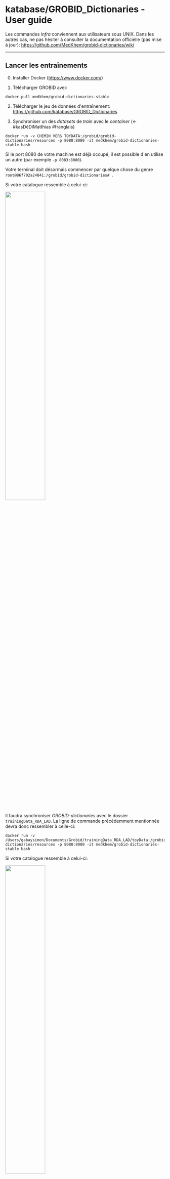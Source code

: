 # katabase/GROBID_Dictionaries - User guide


Les commandes _infra_ conviennent aux utilisateurs sous UNIX. Dans les autres cas, ne pas hésiter à consulter la documentation officielle (pas mise à jour): https://github.com/MedKhem/grobid-dictionaries/wiki

---

## Lancer les entraînements

0. Installer Docker (https://www.docker.com/)

1. Télécharger GROBID avec

```console
docker pull medkhem/grobid-dictionaries-stable
```

2. Télécharger le jeu de données d'entraînement: https://github.com/katabase/GROBID_Dictionaries

3. Synchroniser un des _datasets_ de _train_ avec le _container_ (<-#kasDéDiMatthias #franglais)

```console
docker run -v CHEMIN VERS TOYDATA:/grobid/grobid-dictionaries/resources -p 8080:8080 -it medkhem/grobid-dictionaries-stable bash
```

Si le port 8080 de votre machine est déjà occupé, il est possible d'en utilise un autre (par exemple `-p 8083:8080`).

Votre terminal doit désormais commencer par quelque chose du genre `root@86f702a24041:/grobid/grobid-dictionaries# `.

Si votre catalogue ressemble à celui-ci:

<img src="https://github.com/katabase/GROBID_Dictionaries/blob/master/_images/RDA_LAD.png" width="50%">

Il faudra synchroniser _GROBID-dictionaries_ avec le dossier `trainingData_RDA_LAD`. La ligne de commande précédemment mentionnée devra donc ressembler à celle-ci:

```console
docker run -v /Users/gabaysimon/Documents/Grobid/trainingData_RDA_LAD/toyData:/grobid/grobid-dictionaries/resources -p 8080:8080 -it medkhem/grobid-dictionaries-stable bash
```

Si votre catalogue ressemble à celui-ci:

<img src="https://github.com/katabase/GROBID_Dictionaries/blob/master/_images/AUCTION.png" width="50%">

Il faudra synchroniser _GROBID-dictionaries_ avec le dossier `trainingData_AUCTION`. La ligne de commande précédemment mentionnée devra donc ressembler à celle-ci:

```console
docker run -v /Users/gabaysimon/Documents/Grobid/trainingData_AUCTION/toyData:/grobid/grobid-dictionaries/resources -p 8080:8080 -it medkhem/grobid-dictionaries-stable bash
```

4. Lancer les entraînements, l'un après l'autre

_Dictionary Segmentation_ (pour les pages)
```console
mvn generate-resources -P train_dictionary_segmentation -e
```

_Dictionary Body Segmentation_ (pour les entrées)
```console
mvn generate-resources -P train_dictionary_body_segmentation -e
```

_Lexical Entry_ (pour les sous-entrées)
```console
mvn generate-resources -P train_lexicalEntries -e
```

_Form_ (pour la première sous-entrée)

```console
mvn generate-resources -P train_form -e
```

_Sense_ (pour la seconde sous-entrée)

```console
mvn generate-resources -P train_sense -e
```

Tous les modèles sont désormais entraînés. Il faut désormais les utiliser.

---

## Web service

1. Lancer le serveur en local:

```console
mvn -Dmaven.test.skip=true jetty:run-war
```

2. Accéder au serveur: http://localhost:8080/

3. Sélectionner `Parse full dictionary`

4. Charger le pdf

5. Cliquer sur `Submit Query`

6. Quitter l'API: Crtl+c

<img src="https://github.com/katabase/GROBID_Dictionaries/blob/master/_images/selection.png" width="50%">

---

## Transformations

Il est recommandé d'utiliser Oxygen en lançant le projet [`GROBID.xpr`](https://github.com/katabase/GROBID_Dictionaries/blob/master/GROBID.xpr), qui contient tous les scenarios pré-paramétrés.

1. Transformer le document produit par GROBID avec [`_transformations/step_1_fixedPrice.xsl`](https://github.com/katabase/GROBID_Dictionaries/blob/master/_transformations/step_1_fixedPrice.xsl) (Scenario `step_1_fixedPrice`) si vous avez choisi le modèle `trainingData_RDA_LAD`, et avec  [`_transformations/step_1_auction.xsl`](https://github.com/katabase/GROBID_Dictionaries/blob/master/_transformations/step_1_auction.xsl) (Scenario `step_1_fixedPrice`) si vous avez choisi le modèle `step_1_auction`

2. Faire le lien avec le schema [`_schemas/schema_grobid_output.rng`](https://github.com/katabase/GROBID_Dictionaries/blob/master/_schemas/schema_grobid_output.rng). Vous pouvez recopier (en adaptant le chemin) les lignes suivantes (à placer entre les lignes 1 et 2)

```xml
<?xml-model href="../../_schemas/schema_grobid_output.rng" type="application/xml" schematypens="http://relaxng.org/ns/structure/1.0"?>
<?xml-model href="../../_schemas/schema_grobid_output.rng" type="application/xml" schematypens="http://purl.oclc.org/dsdl/schematron"?>
```

**Attention**: le contenu de `TEI/@xml:id` va servir à fabriquer les `@xml:id` des `<item>`. Il doit donc correspondre au code du document.

3. Une fois le fichier XML corrigé, appliquer la feuille de style [`_transformations/step_2.xsl`](https://github.com/katabase/GROBID_Dictionaries/blob/master/_transformations/step_2.xsl) (scénario `step_2`).

4. Modifier les liens des schémas et, désormais, utiliser [`_schemas/odd_editiones.rng`](https://github.com/katabase/GROBID_Dictionaries/blob/master/_schemas/odd_editiones.rng)


---
# Créer des données d'entraînement

## CPDF

Pour créer les données d'entraînement, il nous faut des pdf. Choisissons 8 pages pour le _train_ et 2 pages pour le _test_ pour faire deux pdf distincts.

1. Découper le pdf en images

```
./cpdf -split PATH-TO.pdf -o PATH-TO-OUTPUT/%%%.pdf
```

par exemple:

```
./cpdf -split /Users/gabaysimon/Documents/Grobid/cpdf/cpdf-binaries-master/OSX-Intel/1879_02_15_ETI.pdf -o /Users/gabaysimon/Documents/Grobid/cpdf/cpdf-binaries-master/OSX-Intel/cata%%.pdf
```

2. Recomposer un pdf avec quelques images

```
./cpdf -merge -i image1.pdf image2.pdf image3.pdf -o result.pdf

```

par exemple:

```
./cpdf -merge /Users/gabaysimon/Documents/Grobid/cpdf/cpdf-binaries-master/OSX-Intel/cata09.pdf /Users/gabaysimon/Documents/Grobid/cpdf/cpdf-binaries-master/OSX-Intel/cata10.pdf -o train.pdf
```

## Entraîner le premier niveau (`dictionary-segmentation`)

0. Synchroniser son dossier avec le container docker

1. Placer les PDF dans `dictionary-segmentation/corpus/pdf`. Cette localisation n'est pas imposée par GROBID: il suffira d'ajuster le chemin plus tard dans les commandes (cf §2 juste _infra_).

2. Créer les données d'entraînement

```
java -jar /grobid/grobid-dictionaries/target/grobid-dictionaries-0.5.4-SNAPSHOT.one-jar.jar -dIn resources/dataset/dictionary-segmentation/corpus/pdf/  -dOut resources -exe createTrainingDictionarySegmentation
```

3. Les fichiers sont générés dans `toyData`.  Il faut désormais annoter les documents en TEI en mode auteur avec les balises `<headnote>` et `<body>`.

4. Les replacer dans le(s) fichier(s) de train dans `dictionary-segmentation/corpus/tei` pour le `.xml` et `dictionary-segmentation/corpus/raw` pour `.rawtext` et `.training.dictionarySegmentation`.  Faire de même pour le(s) fichier(s) de test dans `dictionary-segmentation/evaluation`

5. Lancer l'entraînement du niveau:

```
mvn generate-resources -P train_dictionary_segmentation -e
```

## Entraîner un deuxième niveau (`dictionary-body-segmentation`)


1. Créer les données d'entraînement

```
java -jar /grobid/grobid-dictionaries/target/grobid-dictionaries-0.5.4-SNAPSHOT.one-jar.jar -dIn resources/dataset/dictionary-segmentation/corpus/pdf/  -dOut resources -exe createTrainingDictionaryBodySegmentation
```

2. Les fichiers sont générés dans `toyData`.  Il faut désormais annoter les documents en TEI en mode auteur avec la balise `<entry>`

3. Les replacer dans le(s) fichier(s) de train dans `dictionary-body-segmentation/corpus/tei` pour le `.xml` et `dictionary-segmentation/corpus/raw` pour `.rawtext` et `.dictionaryBodySegmentation`.  Faire de même pour le(s) fichier(s) de test dans `dictionary-body-segmentation/evaluation`

4. Lancer l'entraînement du niveau:

```
mvn generate-resources -P train_dictionary_body_segmentation -e
```

## Entraîner un troisième niveau (`lexical-entry`)


1. Créer les données d'entraînement

```
java -jar /grobid/grobid-dictionaries/target/grobid-dictionaries-0.5.4-SNAPSHOT.one-jar.jar -dIn resources/dataset/dictionary-segmentation/corpus/pdf/  -dOut resources -exe createTrainingLexicalEntry
```

2. Les fichiers sont générés dans `toyData`.  Il faut désormais annoter les documents en TEI en mode auteur avec les balises `<lemma>` et `<sense>`

3. Les replacer dans le(s) fichier(s) de train dans `lexical-entry/corpus/tei` pour le `.xml` et `lexical-entry/corpus/raw` pour `.rawtext` et `.lexicalEntry`.  Faire de même pour le(s) fichier(s) de test dans `lexical-entry/evaluation`

4. Lancer l'entraînement du niveau:

```
mvn generate-resources -P train_lexicalEntries -e
```

## Entraîner un quatrième niveau (`form`)


1. Créer les données d'entraînement

```
java -jar /grobid/grobid-dictionaries/target/grobid-dictionaries-0.5.4-SNAPSHOT.one-jar.jar -dIn resources/dataset/dictionary-segmentation/corpus/pdf/ -dOut resources -exe createTrainingForm
```

2. Les fichiers sont générés dans `toyData`.  Il faut désormais annoter les documents en TEI en mode auteur avec les balises `<name>` et `<desc>`

3. Les replacer dans le(s) fichier(s) de train dans `form/corpus/tei` pour le `.xml` et `form/corpus/raw` pour `.rawtext` et `.training.form`.  Faire de même pour le(s) fichier(s) de test dans `form/evaluation`

4. Lancer l'entraînement du niveau:

```
mvn generate-resources -P train_form -e
```

## Entraîner un cinquième niveau (`sense`)


1. Créer les données d'entraînement

```
java -jar /grobid/grobid-dictionaries/target/grobid-dictionaries-0.5.4-SNAPSHOT.one-jar.jar -dIn resources/dataset/dictionary-segmentation/corpus/pdf/ -dOut resources -exe createTrainingSense
```

2. Les fichiers sont générés dans `toyData`.  Il faut désormais annoter les documents en TEI en mode auteur avec les balises `<subSense>` et `<note>`

3. Les replacer dans le(s) fichier(s) de train dans `sense/corpus/tei` pour le `.xml` et `sense/corpus/raw` pour `.rawtext` et `.training.sense`.  Faire de même pour le(s) fichier(s) de test dans `sense/evaluation`

4. Lancer l'entraînement du niveau:

```
mvn generate-resources -P train_sense -e
```





